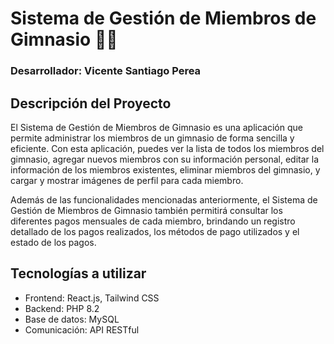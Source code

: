 # Sistema de Gestión de Miembros de Gimnasio 🏋️‍♀️
### Desarrollador: Vicente Santiago Perea

## Descripción del Proyecto
El Sistema de Gestión de Miembros de Gimnasio es una aplicación que permite administrar los miembros de un gimnasio de forma sencilla y eficiente. Con esta aplicación, puedes ver la lista de todos los miembros del gimnasio, agregar nuevos miembros con su información personal, editar la información de los miembros existentes, eliminar miembros del gimnasio, y cargar y mostrar imágenes de perfil para cada miembro.

Además de las funcionalidades mencionadas anteriormente, el Sistema de Gestión de Miembros de Gimnasio también permitirá consultar los diferentes pagos mensuales de cada miembro, brindando un registro detallado de los pagos realizados, los métodos de pago utilizados y el estado de los pagos.

## Tecnologías a utilizar
- Frontend: React.js, Tailwind CSS
- Backend: PHP 8.2
- Base de datos: MySQL
- Comunicación: API RESTful
